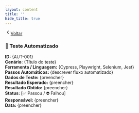 ```yaml
---
layout: content
title: ''
hide_title: true
---
```


[  <svg width="18" height="18" viewBox="0 0 24 24" fill="none" aria-hidden="true" focusable="false" xmlns="http://www.w3.org/2000/svg">
    <path d="M15 18l-6-6 6-6" stroke="currentColor" stroke-width="2" stroke-linecap="round" stroke-linejoin="round"/>
  </svg>Voltar](../../readme.md)  

### 🤖 Teste Automatizado
**ID:** {AUT-001}  
**Cenário:** {Título do teste}  
**Ferramenta / Linguagem:** {Cypress, Playwright, Selenium, Jest}  
**Passos Automáticos:** {descrever fluxo automatizado}  
**Dados de Teste:** {preencher}  
**Resultado Esperado:** {preencher}  
**Resultado Obtido:** {preencher}  
**Status:** [✅ Passou / ⛔ Falhou]  
**Responsável:** {preencher}  
**Data:** {preencher}  
